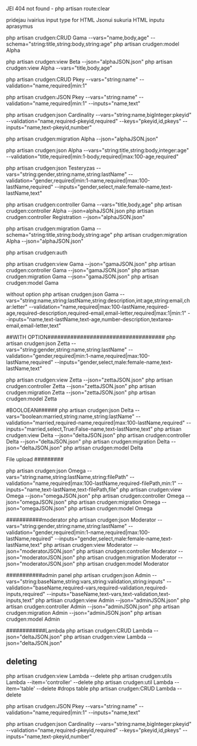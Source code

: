 JEI 404 not found - php artisan route:clear

pridejau ivairius input type for HTML
Jsonui sukuria HTML inputu aprasymus
  


php artisan crudgen:CRUD Gama --vars="name,body,age" --schema="string:title,string:body,string:age"
php artisan crudgen:model Alpha

php artisan crudgen:view Beta --json="alphaJSON.json"
php artisan crudgen:view Alpha --vars="title,body,age"

php artisan crudgen:CRUD Pkey --vars="string:name" --validation="name,required|min:1" 


php artisan crudgen:JSON Pkey --vars="string:name" --validation="name,required|min:1" --inputs="name,text" 

php artisan crudgen:json Cardinality --vars="string:name,bigInteger:pkeyid" --validation="name,required-pkeyid,required" --keys="pkeyid,id,pkeys" --inputs="name,text-pkeyid,number"



php artisan crudgen:migration Alpha --json="alphaJSON.json"

php artisan crudgen:json Alpha --vars="string:title,string:body,integer:age" --validation="title,required|min:1-body,required|max:100-age,required"

php artisan crudgen:json Testeryzas --vars="string:gender,string:name,string:lastName" --validation="gender,required|min:1-name,required|max:100-lastName,required" --inputs="gender,select,male:female-name,text-lastName,text"




php artisan crudgen:controller Gama --vars="title,body,age"
php artisan crudgen:controller Alpha --json=alphaJSON.json
php artisan crudgen:controller Registration --json="alphaJSON.json"

php artisan crudgen:migration Gama --schema="string:title,string:body,string:age"
php artisan crudgen:migration Alpha --json="alphaJSON.json"


php artisan crudgen:auth


php artisan crudgen:view Gama --json="gamaJSON.json"
php artisan crudgen:controller Gama --json="gamaJSON.json"
php artisan crudgen:migration Gama --json="gamaJSON.json"
php artisan crudgen:model Gama

without option
php artisan crudgen:json Gama --vars="string:name,string:lastName,string:description,int:age,string:email,char:letter" --validation="name,required|max:100-lastName,required-age,required-description,required-email,email-letter,required|max:1|min:1" --inputs="name,text-lastName,text-age,number-description,textarea-email,email-letter,text"

##WITH OPTION####################################
php artisan crudgen:json Zetta --vars="string:gender,string:name,string:lastName" --validation="gender,required|min:1-name,required|max:100-lastName,required" --inputs="gender,select,male:female-name,text-lastName,text"


php artisan crudgen:view Zetta --json="zettaJSON.json"
php artisan crudgen:controller Zetta --json="zettaJSON.json"
php artisan crudgen:migration Zetta --json="zettaJSON.json"
php artisan crudgen:model Zetta

#BOOLOEAN######
php artisan crudgen:json Delta --vars="boolean:married,string:name,string:lastName" --validation="married,required-name,required|max:100-lastName,required" --inputs="married,select,True:False-name,text-lastName,text"
php artisan crudgen:view Delta --json="deltaJSON.json"
php artisan crudgen:controller Delta --json="deltaJSON.json"
php artisan crudgen:migration Delta --json="deltaJSON.json"
php artisan crudgen:model Delta



File upload #########

php artisan crudgen:json Omega --vars="string:name,string:lastName,string:filePath" --validation="name,required|max:100-lastName,required-filePath,min:1" --inputs="name,text-lastName,text-filePath,file"
php artisan crudgen:view Omega --json="omegaJSON.json"
php artisan crudgen:controller Omega --json="omegaJSON.json"
php artisan crudgen:migration Omega --json="omegaJSON.json"
php artisan crudgen:model Omega


###########moderator
php artisan crudgen:json Moderator --vars="string:gender,string:name,string:lastName" --validation="gender,required|min:1-name,required|max:100-lastName,required" --inputs="gender,select,male:female-name,text-lastName,text"
php artisan crudgen:view Moderator --json="moderatorJSON.json"
php artisan crudgen:controller Moderator --json="moderatorJSON.json"
php artisan crudgen:migration Moderator --json="moderatorJSON.json"
php artisan crudgen:model Moderator



###########admin panel
php artisan crudgen:json Admin --vars="string:baseName,string:vars,string:validation,string:inputs" --validation="baseName,required-vars,required-validation,required-inputs,required" --inputs="baseName,text-vars,text-validation,text-inputs,text"
php artisan crudgen:view Admin --json="adminJSON.json"
php artisan crudgen:controller Admin --json="adminJSON.json"
php artisan crudgen:migration Admin --json="adminJSON.json"
php artisan crudgen:model Admin


############Lambda
php artisan crudgen:CRUD Lambda --json="deltaJSON.json"
php artisan crudgen:view Lambda --json="deltaJSON.json"


## deleting
php artisan crudgen:view Lambda --delete
php artisan crudgen:utils  Lambda --item='controller' --delete
php artisan crudgen:util Lambda --item='table' --delete #drops table
php artisan crudgen:CRUD Lambda --delete



php artisan crudgen:JSON Pkey --vars="string:name" --validation="name,required|min:1" --inputs="name,text"

php artisan crudgen:json Cardinality --vars="string:name,bigInteger:pkeyid" --validation="name,required-pkeyid,required" --keys="pkeyid,id,pkeys" --inputs="name,text-pkeyid,number"